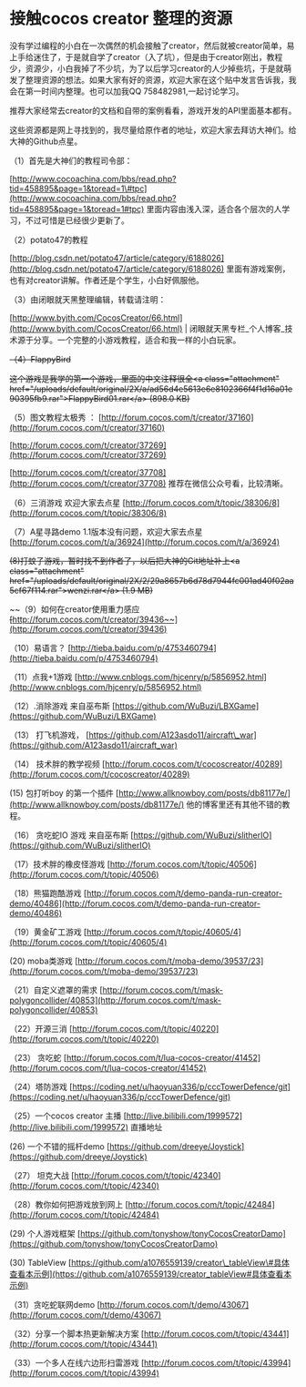 # 接触cocos creator 整理的资源

没有学过编程的小白在一次偶然的机会接触了creator，然后就被creator简单，易上手给迷住了，于是就自学了creator（入了坑），但是由于creator刚出，教程少，资源少，小白我掉了不少坑，为了以后学习creator的人少掉些坑，于是就萌发了整理资源的想法。如果大家有好的资源，欢迎大家在这个贴中发言告诉我，我会在第一时间内整理。也可以加我QQ 758482981,一起讨论学习。

推荐大家经常去creator的文档和自带的案例看看，游戏开发的API里面基本都有。

这些资源都是网上寻找到的，我尽量给原作者的地址，欢迎大家去拜访大神们。给大神的Github点星。

（1）首先是大神们的教程司令部：

[http://www.cocoachina.com/bbs/read.php?tid=458895&page=1&toread=1\#tpc](http://www.cocoachina.com/bbs/read.php?tid=458895&page=1&toread=1#tpc)    里面内容由浅入深，适合各个层次的人学习，不过可惜是已经很少更新了。

（2）potato47的教程

[http://blog.csdn.net/potato47/article/category/6188026](http://blog.csdn.net/potato47/article/category/6188026) 里面有游戏案例，也有对creator讲解。作者还是个学生，小白好佩服他。

（3）由闭眼就天黑整理编辑，转载请注明：

[http://www.byjth.com/CocosCreator/66.html](http://www.byjth.com/CocosCreator/66.html)  \| 闭眼就天黑专栏\_个人博客\_技术源于分享。一个完整的小游戏教程，适合和我一样的小白玩家。

~~（4）FlappyBird~~

~~这个游戏是我学的第一个游戏，里面的中文注释很全&lt;a class="attachment" href="/uploads/default/original/2X/a/ad56d4e5613e6e8102366f4f1d16a01e90395fb9.rar"&gt;FlappyBird01.rar&lt;/a&gt; \(898.0 KB\)~~

（5）图文教程太极秀 ： [http://forum.cocos.com/t/creator/37160](http://forum.cocos.com/t/creator/37160)

[http://forum.cocos.com/t/creator/37269](http://forum.cocos.com/t/creator/37269)

[http://forum.cocos.com/t/creator/37708](http://forum.cocos.com/t/creator/37708) 推荐在微信公众号看，比较清晰。

（6）三消游戏 欢迎大家去点星   [http://forum.cocos.com/t/topic/38306/8](http://forum.cocos.com/t/topic/38306/8)

（7）A星寻路demo  1.1版本没有问题，欢迎大家去点星   [http://forum.cocos.com/t/a/36924](http://forum.cocos.com/t/a/36924)

~~\(8\)打蚊子游戏，暂时找不到作者了，以后把大神的Git地址补上&lt;a class="attachment" href="/uploads/default/original/2X/2/29a8657b6d78d7944fc001ad40f02aa5cf67f114.rar"&gt;wenzi.rar&lt;/a&gt; \(1.9 MB\)~~

~~（9）如何在creator使用重力感应 ~~[~~http://forum.cocos.com/t/creator/39436~~](http://forum.cocos.com/t/creator/39436)

（10）易语言？ [http://tieba.baidu.com/p/4753460794](http://tieba.baidu.com/p/4753460794)

（11）点我+1游戏 [http://www.cnblogs.com/hjcenry/p/5856952.html](http://www.cnblogs.com/hjcenry/p/5856952.html)

（12）.消除游戏  来自巫布斯  [https://github.com/WuBuzi/LBXGame](https://github.com/WuBuzi/LBXGame)

（13） 打飞机游戏，  [https://github.com/A123asdo11/aircraft\_war](https://github.com/A123asdo11/aircraft_war)

（14） 技术胖的教学视频 [http://forum.cocos.com/t/cocoscreator/40289](http://forum.cocos.com/t/cocoscreator/40289)

\(15\) 包打听boy 的第一个插件   [http://www.allknowboy.com/posts/db81177e/](http://www.allknowboy.com/posts/db81177e/)   他的博客里还有其他不错的教程。

（16） 贪吃蛇IO 游戏 来自巫布斯  [https://github.com/WuBuzi/slitherIO](https://github.com/WuBuzi/slitherIO)

（17）技术胖的橡皮怪游戏  [http://forum.cocos.com/t/topic/40506](http://forum.cocos.com/t/topic/40506)

（18）熊猫跑酷游戏 [http://forum.cocos.com/t/demo-panda-run-creator-demo/40486](http://forum.cocos.com/t/demo-panda-run-creator-demo/40486)

（19）黄金矿工游戏   [http://forum.cocos.com/t/topic/40605/4](http://forum.cocos.com/t/topic/40605/4)

\(20\) moba类游戏  [http://forum.cocos.com/t/moba-demo/39537/23](http://forum.cocos.com/t/moba-demo/39537/23)

（21）自定义遮罩的需求  [http://forum.cocos.com/t/mask-polygoncollider/40853](http://forum.cocos.com/t/mask-polygoncollider/40853)

（22）开源三消 [http://forum.cocos.com/t/topic/40220](http://forum.cocos.com/t/topic/40220)

（23） 贪吃蛇 [http://forum.cocos.com/t/lua-cocos-creator/41452](http://forum.cocos.com/t/lua-cocos-creator/41452)

（24）塔防游戏 [https://coding.net/u/haoyuan336/p/cccTowerDefence/git](https://coding.net/u/haoyuan336/p/cccTowerDefence/git)

（25）一个cocos creator 主播  [http://live.bilibili.com/1999572](http://live.bilibili.com/1999572)  直播地址

\(26\) 一个不错的摇杆demo   [https://github.com/dreeye/Joystick](https://github.com/dreeye/Joystick)

（27） 坦克大战  [http://forum.cocos.com/t/topic/42340](http://forum.cocos.com/t/topic/42340)

（28）教你如何把游戏放到网上  [http://forum.cocos.com/t/topic/42484](http://forum.cocos.com/t/topic/42484)

\(29\) 个人游戏框架 [https://github.com/tonyshow/tonyCocosCreatorDamo](https://github.com/tonyshow/tonyCocosCreatorDamo)

\(30\) TableView  [https://github.com/a1076559139/creator\_tableView\#具体查看本示例](https://github.com/a1076559139/creator_tableView#具体查看本示例)

（31）贪吃蛇联网demo  [http://forum.cocos.com/t/demo/43067](http://forum.cocos.com/t/demo/43067)

（32）分享一个脚本热更新解决方案  [http://forum.cocos.com/t/topic/43441](http://forum.cocos.com/t/topic/43441)

（33）一个多人在线六边形扫雷游戏  [http://forum.cocos.com/t/topic/43994](http://forum.cocos.com/t/topic/43994)

